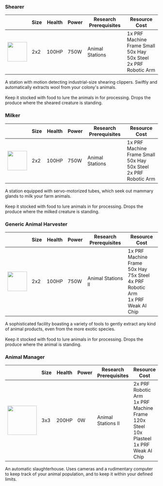 ### Shearer

|   | Size | Health | Power | Research Prerequisites | Resource Cost |
| - | ---- | ------ | ----- | ---------------------- | ------------- |
| <img src="https://github.com/zymex22/Project-RimFactory-Revived/blob/master/Textures/Farm/Shearer.png?raw=true" width="64" height="64" /> | 2x2 | 100HP | 750W | Animal Stations | 1x PRF Machine Frame Small<br />50x Hay<br />50x Steel<br />2x PRF Robotic Arm |

A station with motion detecting industrial-size shearing clippers. Swiftly and automatically extracts wool from your colony's animals.<br /><br />Keep it stocked with food to lure the animals in for processing. Drops the produce where the sheared creature is standing.

### Milker

|   | Size | Health | Power | Research Prerequisites | Resource Cost |
| - | ---- | ------ | ----- | ---------------------- | ------------- |
| <img src="https://github.com/zymex22/Project-RimFactory-Revived/blob/master/Textures/Farm/Milker.png?raw=true" width="64" height="64" /> | 2x2 | 100HP | 750W | Animal Stations | 1x PRF Machine Frame Small<br />50x Hay<br />50x Steel<br />2x PRF Robotic Arm |

A station equipped with servo-motorized tubes, which seek out mammary glands to milk your farm animals.<br /><br />Keep it stocked with food to lure animals in for processing. Drops the produce where the milked creature is standing.

### Generic Animal Harvester

|   | Size | Health | Power | Research Prerequisites | Resource Cost |
| - | ---- | ------ | ----- | ---------------------- | ------------- |
| <img src="https://github.com/zymex22/Project-RimFactory-Revived/blob/master/Textures/Farm/Harvester.png?raw=true" width="64" height="64" /> | 2x2 | 100HP | 750W | Animal Stations II | 1x PRF Machine Frame<br />50x Hay<br />75x Steel<br />4x PRF Robotic Arm<br />1x PRF Weak AI Chip |

A sophisticated facility boasting a variety of tools to gently extract any kind of animal products, even from the more exotic species.<br /><br />Keep it stocked with food to lure animals in for processing. Drops the produce where the animal is standing.

### Animal Manager

|   | Size | Health | Power | Research Prerequisites | Resource Cost |
| - | ---- | ------ | ----- | ---------------------- | ------------- |
| <img src="https://github.com/zymex22/Project-RimFactory-Revived/blob/master/Textures/Farm/Slaughter.png?raw=true" width="96" height="96" /> | 3x3 | 200HP | 0W | Animal Stations II | 2x PRF Robotic Arm<br />1x PRF Machine Frame<br />120x Steel<br />10x Plasteel<br />1x PRF Weak AI Chip |

An automatic slaughterhouse. Uses cameras and a rudimentary computer to keep track of your animal population, and to keep it within your defined limits.

